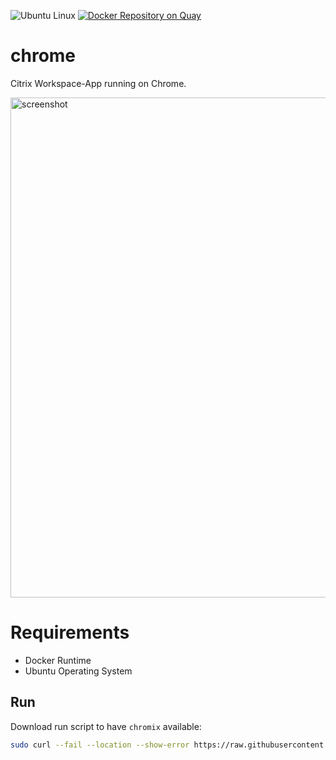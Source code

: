 ![Ubuntu Linux](https://img.shields.io/badge/tested-ubuntu-green.svg)  [![Docker Repository on Quay](https://quay.io/repository/suckowbiz/chromix/status "Docker Repository on Quay")](https://quay.io/repository/suckowbiz/chromix)

# chrome

Citrix Workspace-App running on Chrome.

<img src="https://lh3.googleusercontent.com/HHS4rNTJA7YX7sIhkzs1gMkxcpxCTOiAvPLBKqB7RN42JeXWV3R7DZ583wbuflyGAEGUHrz8gA=w640-h400-e365" alt="screenshot" width="800" />

# Requirements

- Docker Runtime
- Ubuntu Operating System

## Run

Download run script to have `chromix` available:

```bash
sudo curl --fail --location --show-error https://raw.githubusercontent.com/suckowbiz/dockerside/master/chromix/chromix -o /usr/local/bin/chromix && sudo chmod +x /usr/local/bin/chromix
```